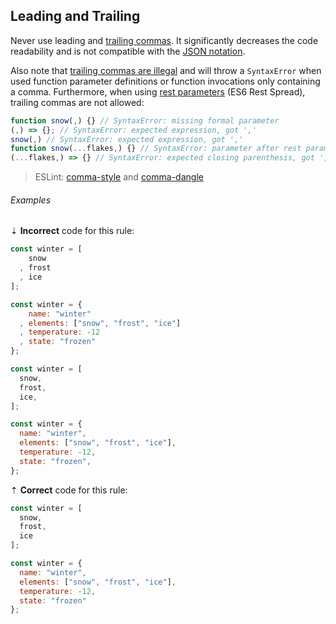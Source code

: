 ## Leading and Trailing

Never use leading and [trailing commas][mdn-trailing_commas]. It significantly decreases the code readability and is not compatible with the [JSON notation][json-notation].

Also note that [trailing commas are illegal][mdn-trailing_commas-illegal] and will throw a `SyntaxError` when used function parameter definitions or function invocations only containing a comma. Furthermore, when using [rest parameters][mdn-rest_parameters] (ES6 Rest Spread), trailing commas are not allowed:

```js
function snow(,) {} // SyntaxError: missing formal parameter
(,) => {}; // SyntaxError: expected expression, got ','
snow(,) // SyntaxError: expected expression, got ','
function snow(...flakes,) {} // SyntaxError: parameter after rest parameter
(...flakes,) => {} // SyntaxError: expected closing parenthesis, got ','
```

> ESLint: [comma-style][eslint/comma-style] and [comma-dangle][eslint/comma-dangle]

###### Examples

⇣ **Incorrect** code for this rule:

```js
const winter = [
    snow
  , frost
  , ice
];
```

```js
const winter = {
    name: "winter"
  , elements: ["snow", "frost", "ice"]
  , temperature: -12
  , state: "frozen"
};
```

```js
const winter = [
  snow,
  frost,
  ice,
];
```

```js
const winter = {
  name: "winter",
  elements: ["snow", "frost", "ice"],
  temperature: -12,
  state: "frozen",
};
```

⇡ **Correct** code for this rule:

```js
const winter = [
  snow,
  frost,
  ice
];
```

```js
const winter = {
  name: "winter",
  elements: ["snow", "frost", "ice"],
  temperature: -12,
  state: "frozen"
};
```

[eslint/comma-dangle]: https://eslint.org/docs/rules/comma-dangle
[eslint/comma-style]: https://eslint.org/docs/rules/comma-style
[json-notation]: https://www.json.org
[mdn-trailing_commas]: https://developer.mozilla.org/en-US/docs/Web/JavaScript/Reference/Trailing_commas
[mdn-trailing_commas-illegal]: https://developer.mozilla.org/en-US/docs/Web/JavaScript/Reference/Trailing_commas#Illegal_trailing_commas
[mdn-rest_parameters]: https://developer.mozilla.org/en-US/docs/Web/JavaScript/Reference/Functions/rest_parameters
